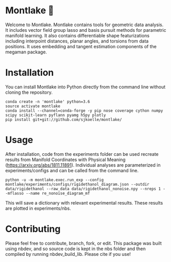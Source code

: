 # Montlake 🛶
Welcome to Montlake.
Montlake contains tools for geometric data analysis.
It includes vector field group lasso and basis pursuit methods for parametric manifold learning.
It also contains differentiable shape featurizations including interpoint distances, planar angles, and torsions from data positions.
It uses embedding and tangent estimation components of the megaman package.

# Installation
You can install Montlake into Python directly from the command line without cloning the repository. 

```
conda create -n 'montlake' python=3.6
source activate montlake
conda install --channel=conda-forge -y pip nose coverage cython numpy scipy scikit-learn pyflann pyamg h5py plotly
pip install git+git://github.com/sjkoelle/montlake/
```

# Usage

After installation, code from the experiments folder can be used recreate results from Manifold Coordinates with Physical Meaning (https://arxiv.org/abs/1811.11891).
Individual analyses are parameterized in experiments/configs and can be called from the command line.

```
python -u -m montlake.exec.run_exp --config montlake/experiments/configs/rigidethanol_diagram.json --outdir data/rigidethanol --raw_data data/rigidethanol_nonoise.npy --nreps 1 --mflasso --name re_nonoise_diagram_mf
```

This will save a dictionary with relevant experimental results.  These results are plotted in experiments/nbs.

# Contributing

Please feel free to contribute, branch, fork, or edit.
This package was built using nbdev, and so source code is kept in the nbs folder and then compiled by running nbdev_build_lib.
Please cite if you use!
